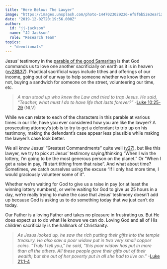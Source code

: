 ```yaml
---
title: "Here Below: The Lawyer"
image: "https://images.unsplash.com/photo-1447023029226-ef8f6b52e3ea?ixlib=rb-1.2.1&q=85&fm=jpg&crop=entropy&cs=srgb&ixid=eyJhcHBfaWQiOjk2NjF9"
date: "2019-12-02T20:19:56.000Z"
author:
  id: "jj-jackson"
  name: "JJ Jackson"
  role: "Research Team"
topics:
  - "devotionals"
---
```

Jesus’ testimony in the [parable of the good Samaritan][1] is that God commands us to love one another sacrificially on earth as it is in heaven ([vv28&amp;37][1]).  Practical sacrificial ways include tithes and offerings of our income, going out of our way to help someone whether we know them or not, buying a sandwich for someone on the street, volunteering our time, etc.

> _A man stood up who knew the Law and tried to trap Jesus. He said, “Teacher, what must I do to have life that lasts forever?”_ -[Luke 10:25-29][1] (NLV)

While we can relate to each of the characters in this parable at various times in our life, have you ever considered how you are like the lawyer?  A prosecuting attorney’s job is to try to get a defendant to trip up on his testimony, making the defendant’s case appear less plausible while making the lawyer’s case look better.

We all know Jesus’ “Greatest Commandments” quite well ([v27][1]), but like this lawyer, we try to pick at Jesus’ testimony saying/thinking “When I win the lottery, I’m going to be the most generous person on the planet.” Or “When I get a raise in pay, I’ll start tithing from that raise”.  And what about time?  Sometimes, we catch ourselves using the excuse “If I only had more time, I would graciously volunteer some of it”.

Whether we’re waiting for God to give us a raise in pay (or at least the winning lottery numbers), or we’re waiting for God to give us 25 hours in a day, we’re really trying to make the case that Jesus’ testimony doesn’t add up because God is asking us to do something today that we just can’t do today.

Our Father is a loving Father and takes no pleasure in frustrating us.  But He does expect us to do what He knows we can do.  Loving God and all of His children sacrificially is the hallmark of Christianity.

> _As Jesus looked up, he saw the rich putting their gifts into the temple treasury. He also saw a poor widow put in two very small copper coins. “Truly I tell you,” he said, “this poor widow has put in more than all the others. All these people gave their gifts out of their wealth; but she out of her poverty put in all she had to live on.”_ -[Luke 21:1-4][2]

[1]: https://www.bible.com/111/luk.10.25-37 "Parable of the Good Samaritan"
[2]: https://www.bible.com/111/luk.21.1-4 "Widow's Offering"
